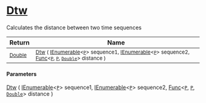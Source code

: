 # [Dtw](./DtwPy-100664206.md)

Calculates the distance between two time sequences

| Return | Name | 
| --- | --- | 
| <sub>[Double](https://docs.microsoft.com/en-us/dotnet/api/System.Double)</sub>| <sub>[Dtw](./DtwPy-100664206.md) ( [IEnumerable](https://docs.microsoft.com/en-us/dotnet/api/System.Collections.Ienumerable)\<[`P`](./DtwPy-100664206.md)> sequence1, [IEnumerable](https://docs.microsoft.com/en-us/dotnet/api/System.Collections.Ienumerable)\<[`P`](./DtwPy-100664206.md)> sequence2, [Func](https://docs.microsoft.com/en-us/dotnet/api/System.Func-3)\<[`P`](./DtwPy-100664206.md), [`P`](./DtwPy-100664206.md), [`Double`](https://docs.microsoft.com/en-us/dotnet/api/System.Double)> distance )</sub>| <br>


#### Parameters
[Dtw](./DtwPy-100664206.md) ( [IEnumerable](https://docs.microsoft.com/en-us/dotnet/api/System.Collections.Ienumerable)\<[`P`](./DtwPy-100664206.md)> sequence1, [IEnumerable](https://docs.microsoft.com/en-us/dotnet/api/System.Collections.Ienumerable)\<[`P`](./DtwPy-100664206.md)> sequence2, [Func](https://docs.microsoft.com/en-us/dotnet/api/System.Func-3)\<[`P`](./DtwPy-100664206.md), [`P`](./DtwPy-100664206.md), [`Double`](https://docs.microsoft.com/en-us/dotnet/api/System.Double)> distance )